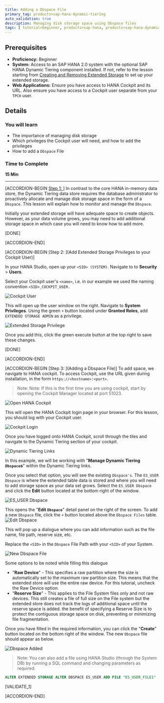 ```yaml
---
title: Adding a Dbspace File
primary_tag: products>sap-hana-dynamic-tiering
auto_validation: true
description: Managing disk storage space using Dbspace files
tags: [ tutorial>beginner, products>sap-hana, products>sap-hana-dynamic-tiering, products>sap-hana-studio, topic>big-data, topic>sql ]
---
```


## Prerequisites
 - **Proficiency:** Beginner
 - **System:** Access to an SAP HANA 2.0 system with the optional SAP HANA Dynamic Tiering component installed. If not, refer to the lesson starting from [Creating and Removing Extended Storage](https://developers.sap.com/group.dt-get-started.html) to set up your extended storage.
 - **Web Applications:** Ensure you have access to HANA Cockpit and its URL. Also ensure you have access to a Cockpit user separate from your `TPCH` user.

## Details
### You will learn
  - The importance of managing disk storage
  - Which privileges the Cockpit user will need, and how to add the privileges
  - How to add a `Dbspace` File

### Time to Complete
 **15 Min**

 ---
[ACCORDION-BEGIN [Step 1: ](Introduction)]
In contrast to the core HANA in-memory data store, the Dynamic Tiering data store requires the database administrator to proactively allocate and manage disk storage space in the form of a `Dbspace`. This lesson will explain how to monitor and manage the `Dbspace`.

Initially your extended storage will have adequate space to create objects. However, as your data volume grows, you may need to add additional storage space in which case you will need to know how to add more.

[DONE]

[ACCORDION-END]

[ACCORDION-BEGIN [Step 2: ](Add Extended Storage Privileges to your Cockpit User)]

In your HANA Studio, open up your `<SID> (SYSTEM)`. Navigate to to **Security** > **Users**.

Select your Cockpit user's `<name>`, i.e. in our example we used the naming convention `<SID>_COCKPIT_USER.`

![Cockpit User](cockpit_user.png)

This will open up the user window on the right. Navigate to **System Privileges**. Using the green `+` button located under **Granted Roles**, add `EXTENDED STORAGE ADMIN` as a privilege.

![Extended Storage Privilege](extended_storage_priv.png)

Once you add this, click the green execute button at the top right to save these changes.

[DONE]

[ACCORDION-END]

[ACCORDION-BEGIN [Step 3: ](Adding a Dbspace File)]
To add space, we navigate to HANA cockpit. To access Cockpit, use the URL given during installation, in the form `https://<hostname>:<port>`.

>Note: Note: If this is the first time you are using cockpit, start by opening the Cockpit Manager located at port 51023.

![Open HANA Cockpit](open-hana-cockpit.PNG)

This will open the HANA Cockpit login page in your browser. For this lesson, you should log with your Cockpit user.

![Cockpit Login](cockpit-login.PNG)

Once you have logged onto HANA Cockpit, scroll through the tiles and navigate to the Dynamic Tiering section of your cockpit.

![Dynamic Tiering Links](dt-links.png)

In this example, we will be working with "**Manage Dynamic Tiering `Dbspace`s**" within the Dynamic Tiering links.

Once you select that option, you will see the existing `Dbspace's`. The `ES_USER Dbspace` is where the extended table data is stored and where you will need to add storage space as your data set grows. Select the `ES_USER Dbspace` and click the **Edit** button located at the bottom right of the window.

![ES_USER Dbspace](es_user.png)

This opens the "**Edit `Dbspace`**" detail panel on the right of the screen. To add a new `Dbspace` file, click the `+` button located above the `Dbspace Files` table.
![Edit Dbspace](edit-dbspace.png)

This will pop up a dialogue where you can add information such as the file name, file path, reserve size, etc.

Replace the `<SID>` in the `Dbspace` File Path with your `<SID>` of your System.

![New Dbspace File](new_db.png)

Some options to be noted while filling this dialogue

- "**Raw Device**" - This specifies a raw partition where the size is automatically set to the maximum raw partition size. This means that the extended store will use the entire raw device. For this tutorial, uncheck the Raw Device option.
- "**Reserve Size**" - This applies to the File System files only and not raw devices. This still creates a file of full size on the File system but the extended store does not track the logs of additional space until the reserve space is added. the benefit of specifying a Reserve Size is to protect the contiguous storage space on disk, preventing or minimizing file fragmentation.

Once you have filled in the required information, you can click the "**Create**" button located on the bottom right of the window. The new `Dbspace` file should appear as below.

![Dbspace Added](dbspace-added.PNG)

> Note: You can also add a file using HANA Studio (through the System DB) by running a SQL command and changing parameters as required:
``` sql
ALTER EXTENDED STORAGE ALTER DBSPACE ES_USER ADD FILE "ES_USER_FILE1" '<SID>ESDB_usr_1.es' SIZE 100 MB RESERVE 25 MB;
```

[VALIDATE_1]

[ACCORDION-END]
